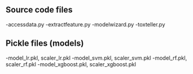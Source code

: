 ## Source code files
-accessdata.py
-extractfeature.py
-modelwizard.py
-toxteller.py

## Pickle files (models)
-model_lr.pkl, scaler_lr.pkl
-model_svm.pkl, scaler_svm.pkl
-model_rf.pkl, scaler_rf.pkl
-model_xgboost.pkl, scaler_xgboost.pkl

